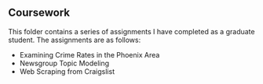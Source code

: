 ## Coursework

This folder contains a series of assignments I have completed as a graduate student. The assignments are as follows:
- Examining Crime Rates in the Phoenix Area
- Newsgroup Topic Modeling
- Web Scraping from Craigslist
